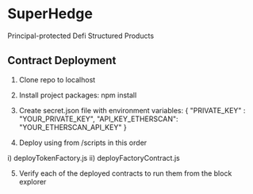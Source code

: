 # SuperHedge

Principal-protected Defi Structured Products


## Contract Deployment

1. Clone repo to localhost

2. Install project packages:
npm install

3. Create secret.json file with environment variables:
{
    "PRIVATE_KEY" : "YOUR_PRIVATE_KEY",
    "API_KEY_ETHERSCAN": "YOUR_ETHERSCAN_API_KEY"
}

4. Deploy using from /scripts in this order

 i)     deployTokenFactory.js
 ii)    deployFactoryContract.js

5. Verify each of the deployed contracts to run them from the block explorer
